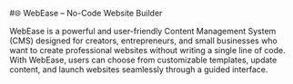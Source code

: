 #🌐 WebEase – No-Code Website Builder
<p>
  WebEase is a powerful and user-friendly Content Management System (CMS) designed for creators, entrepreneurs, and small businesses who want to create professional websites without writing a single line of code. With WebEase, users can choose from customizable templates, update content, and launch websites seamlessly through a guided interface.
</p>
